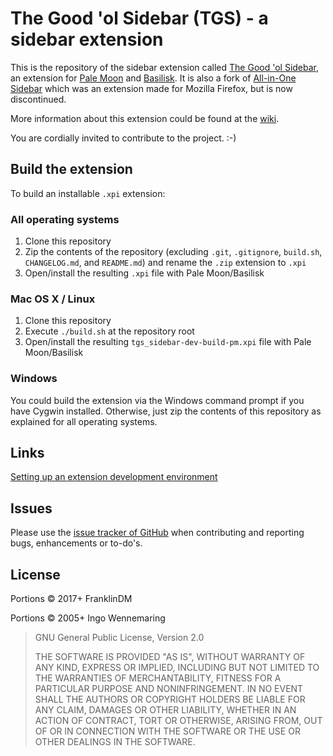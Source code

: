 The Good 'ol Sidebar (TGS) - a sidebar extension
===================================================================

This is the repository of the sidebar extension called [The Good 'ol Sidebar](https://addons.palemoon.org/addon/tgsidebar/), an extension for [Pale Moon](https://www.palemoon.org) and [Basilisk](https://basilisk-browser.org). It is also a fork of [All-in-One Sidebar](http://firefox.exxile.net/aios/index.php) which was an extension made for Mozilla Firefox, but is now discontinued.

More information about this extension could be found at the [wiki](https://github.com/FranklinDM/TGS/wiki).

You are cordially invited to contribute to the project. :-)

Build the extension
-------------------

To build an installable `.xpi` extension:

### All operating systems

1. Clone this repository
2. Zip the contents of the repository (excluding `.git`, `.gitignore`, `build.sh`, `CHANGELOG.md`, and `README.md`) and rename the `.zip` extension to `.xpi`
3. Open/install the resulting `.xpi` file with Pale Moon/Basilisk

### Mac OS X / Linux

1. Clone this repository
2. Execute `./build.sh` at the repository root
3. Open/install the resulting `tgs_sidebar-dev-build-pm.xpi` file with Pale Moon/Basilisk

### Windows

You could build the extension via the Windows command prompt if you have Cygwin installed. Otherwise, just zip the contents of this repository as explained for all operating systems.


Links
-----

[Setting up an extension development environment](https://developer.mozilla.org/docs/Setting_up_extension_development_environment)


Issues
-------

Please use the [issue tracker of GitHub](https://github.com/FranklinDM/TGS/issues?state=open) when contributing and reporting bugs, enhancements or to-do's.


License
--------

Portions &copy; 2017+ FranklinDM

Portions &copy; 2005+ Ingo Wennemaring

> GNU General Public License, Version 2.0
>
> THE SOFTWARE IS PROVIDED "AS IS", WITHOUT WARRANTY OF ANY KIND, EXPRESS OR IMPLIED, INCLUDING BUT NOT LIMITED TO THE WARRANTIES OF MERCHANTABILITY, FITNESS FOR A PARTICULAR PURPOSE AND NONINFRINGEMENT. IN NO EVENT SHALL THE AUTHORS OR COPYRIGHT HOLDERS BE LIABLE FOR ANY CLAIM, DAMAGES OR OTHER LIABILITY, WHETHER IN AN ACTION OF CONTRACT, TORT OR OTHERWISE, ARISING FROM, OUT OF OR IN CONNECTION WITH THE SOFTWARE OR THE USE OR OTHER DEALINGS IN THE SOFTWARE.
